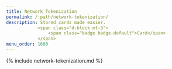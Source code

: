 ```yaml
---
title: Network Tokenization
permalink: /:path/network-tokenization/
description: Stored cards made easier.
            <span class="d-block mt-3">
                <span class="badge badge-default">Card</span>
            </span>
menu_order: 1600
---
```


{% include network-tokenization.md %}
